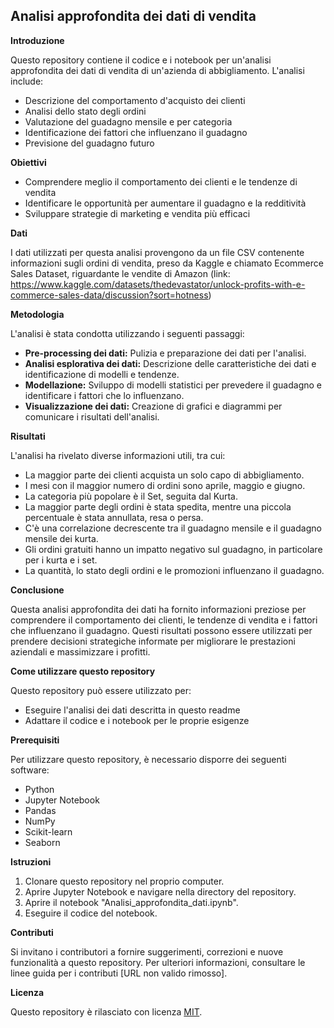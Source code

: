 ## **Analisi approfondita dei dati di vendita**

**Introduzione**

Questo repository contiene il codice e i notebook per un'analisi approfondita dei dati di vendita di un'azienda di abbigliamento. L'analisi include:

* Descrizione del comportamento d'acquisto dei clienti
* Analisi dello stato degli ordini
* Valutazione del guadagno mensile e per categoria
* Identificazione dei fattori che influenzano il guadagno
* Previsione del guadagno futuro 

**Obiettivi**

* Comprendere meglio il comportamento dei clienti e le tendenze di vendita
* Identificare le opportunità per aumentare il guadagno e la redditività
* Sviluppare strategie di marketing e vendita più efficaci

**Dati**

I dati utilizzati per questa analisi provengono da un file CSV contenente informazioni sugli ordini di vendita, preso da Kaggle e chiamato Ecommerce Sales Dataset, riguardante le vendite di Amazon (link: https://www.kaggle.com/datasets/thedevastator/unlock-profits-with-e-commerce-sales-data/discussion?sort=hotness)

**Metodologia**

L'analisi è stata condotta utilizzando i seguenti passaggi:

* **Pre-processing dei dati:** Pulizia e preparazione dei dati per l'analisi.
* **Analisi esplorativa dei dati:** Descrizione delle caratteristiche dei dati e identificazione di modelli e tendenze.
* **Modellazione:** Sviluppo di modelli statistici per prevedere il guadagno e identificare i fattori che lo influenzano.
* **Visualizzazione dei dati:** Creazione di grafici e diagrammi per comunicare i risultati dell'analisi.

**Risultati**

L'analisi ha rivelato diverse informazioni utili, tra cui:

* La maggior parte dei clienti acquista un solo capo di abbigliamento.
* I mesi con il maggior numero di ordini sono aprile, maggio e giugno.
* La categoria più popolare è il Set, seguita dal Kurta.
* La maggior parte degli ordini è stata spedita, mentre una piccola percentuale è stata annullata, resa o persa.
* C'è una correlazione decrescente tra il guadagno mensile e il guadagno mensile dei kurta.
* Gli ordini gratuiti hanno un impatto negativo sul guadagno, in particolare per i kurta e i set.
* La quantità, lo stato degli ordini e le promozioni influenzano il guadagno.

**Conclusione**

Questa analisi approfondita dei dati ha fornito informazioni preziose per comprendere il comportamento dei clienti, le tendenze di vendita e i fattori che influenzano il guadagno. Questi risultati possono essere utilizzati per prendere decisioni strategiche informate per migliorare le prestazioni aziendali e massimizzare i profitti.

**Come utilizzare questo repository**

Questo repository può essere utilizzato per:

* Eseguire l'analisi dei dati descritta in questo readme
* Adattare il codice e i notebook per le proprie esigenze

**Prerequisiti**

Per utilizzare questo repository, è necessario disporre dei seguenti software:

* Python
* Jupyter Notebook
* Pandas
* NumPy
* Scikit-learn
* Seaborn

**Istruzioni**

1. Clonare questo repository nel proprio computer.
2. Aprire Jupyter Notebook e navigare nella directory del repository.
3. Aprire il notebook "Analisi_approfondita_dati.ipynb".
4. Eseguire il codice del notebook.

**Contributi**

Si invitano i contributori a fornire suggerimenti, correzioni e nuove funzionalità a questo repository. Per ulteriori informazioni, consultare le linee guida per i contributi [URL non valido rimosso].

**Licenza**

Questo repository è rilasciato con licenza [MIT](https://choosealicense.com/licenses/mit/).

